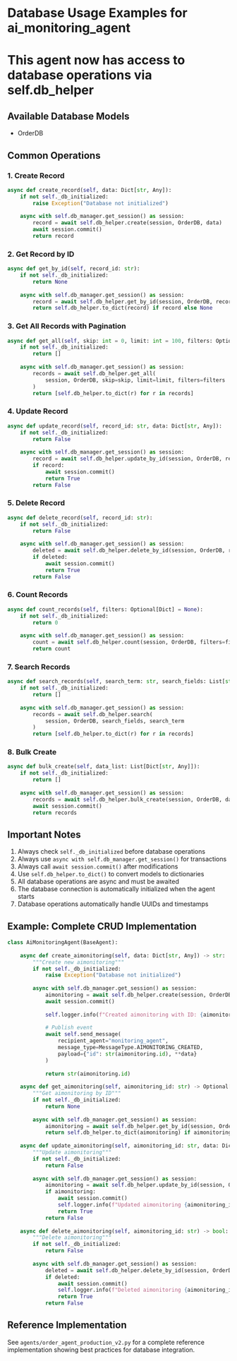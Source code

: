 
# Database Usage Examples for ai_monitoring_agent
# This agent now has access to database operations via self.db_helper

## Available Database Models
- OrderDB

## Common Operations

### 1. Create Record
```python
async def create_record(self, data: Dict[str, Any]):
    if not self._db_initialized:
        raise Exception("Database not initialized")
    
    async with self.db_manager.get_session() as session:
        record = await self.db_helper.create(session, OrderDB, data)
        await session.commit()
        return record
```

### 2. Get Record by ID
```python
async def get_by_id(self, record_id: str):
    if not self._db_initialized:
        return None
    
    async with self.db_manager.get_session() as session:
        record = await self.db_helper.get_by_id(session, OrderDB, record_id)
        return self.db_helper.to_dict(record) if record else None
```

### 3. Get All Records with Pagination
```python
async def get_all(self, skip: int = 0, limit: int = 100, filters: Optional[Dict] = None):
    if not self._db_initialized:
        return []
    
    async with self.db_manager.get_session() as session:
        records = await self.db_helper.get_all(
            session, OrderDB, skip=skip, limit=limit, filters=filters
        )
        return [self.db_helper.to_dict(r) for r in records]
```

### 4. Update Record
```python
async def update_record(self, record_id: str, data: Dict[str, Any]):
    if not self._db_initialized:
        return False
    
    async with self.db_manager.get_session() as session:
        record = await self.db_helper.update_by_id(session, OrderDB, record_id, data)
        if record:
            await session.commit()
            return True
        return False
```

### 5. Delete Record
```python
async def delete_record(self, record_id: str):
    if not self._db_initialized:
        return False
    
    async with self.db_manager.get_session() as session:
        deleted = await self.db_helper.delete_by_id(session, OrderDB, record_id)
        if deleted:
            await session.commit()
            return True
        return False
```

### 6. Count Records
```python
async def count_records(self, filters: Optional[Dict] = None):
    if not self._db_initialized:
        return 0
    
    async with self.db_manager.get_session() as session:
        count = await self.db_helper.count(session, OrderDB, filters=filters)
        return count
```

### 7. Search Records
```python
async def search_records(self, search_term: str, search_fields: List[str]):
    if not self._db_initialized:
        return []
    
    async with self.db_manager.get_session() as session:
        records = await self.db_helper.search(
            session, OrderDB, search_fields, search_term
        )
        return [self.db_helper.to_dict(r) for r in records]
```

### 8. Bulk Create
```python
async def bulk_create(self, data_list: List[Dict[str, Any]]):
    if not self._db_initialized:
        return []
    
    async with self.db_manager.get_session() as session:
        records = await self.db_helper.bulk_create(session, OrderDB, data_list)
        await session.commit()
        return records
```

## Important Notes

1. Always check `self._db_initialized` before database operations
2. Always use `async with self.db_manager.get_session()` for transactions
3. Always call `await session.commit()` after modifications
4. Use `self.db_helper.to_dict()` to convert models to dictionaries
5. All database operations are async and must be awaited
6. The database connection is automatically initialized when the agent starts
7. Database operations automatically handle UUIDs and timestamps

## Example: Complete CRUD Implementation

```python
class AiMonitoringAgent(BaseAgent):
    
    async def create_aimonitoring(self, data: Dict[str, Any]) -> str:
        """Create new aimonitoring"""
        if not self._db_initialized:
            raise Exception("Database not initialized")
        
        async with self.db_manager.get_session() as session:
            aimonitoring = await self.db_helper.create(session, OrderDB, data)
            await session.commit()
            
            self.logger.info(f"Created aimonitoring with ID: {aimonitoring.id}")
            
            # Publish event
            await self.send_message(
                recipient_agent="monitoring_agent",
                message_type=MessageType.AIMONITORING_CREATED,
                payload={"id": str(aimonitoring.id), **data}
            )
            
            return str(aimonitoring.id)
    
    async def get_aimonitoring(self, aimonitoring_id: str) -> Optional[Dict]:
        """Get aimonitoring by ID"""
        if not self._db_initialized:
            return None
        
        async with self.db_manager.get_session() as session:
            aimonitoring = await self.db_helper.get_by_id(session, OrderDB, aimonitoring_id)
            return self.db_helper.to_dict(aimonitoring) if aimonitoring else None
    
    async def update_aimonitoring(self, aimonitoring_id: str, data: Dict[str, Any]) -> bool:
        """Update aimonitoring"""
        if not self._db_initialized:
            return False
        
        async with self.db_manager.get_session() as session:
            aimonitoring = await self.db_helper.update_by_id(session, OrderDB, aimonitoring_id, data)
            if aimonitoring:
                await session.commit()
                self.logger.info(f"Updated aimonitoring {aimonitoring_id}")
                return True
            return False
    
    async def delete_aimonitoring(self, aimonitoring_id: str) -> bool:
        """Delete aimonitoring"""
        if not self._db_initialized:
            return False
        
        async with self.db_manager.get_session() as session:
            deleted = await self.db_helper.delete_by_id(session, OrderDB, aimonitoring_id)
            if deleted:
                await session.commit()
                self.logger.info(f"Deleted aimonitoring {aimonitoring_id}")
                return True
            return False
```

## Reference Implementation

See `agents/order_agent_production_v2.py` for a complete reference implementation
showing best practices for database integration.
